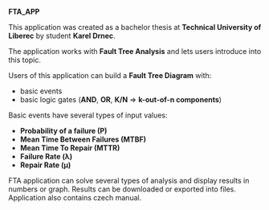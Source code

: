 **FTA_APP**

This application was created as a bachelor thesis at **Technical University of Liberec** by student **Karel Drnec**. 

The application works with **Fault Tree Analysis** and lets users introduce into this topic.

Users of this application can build a **Fault Tree Diagram** with:
  - basic events 
  - basic logic gates (**AND**, **OR**, **K/N** => **k-out-of-n components**)

Basic events have several types of input values:
  - **Probability of a failure (P)**
  - **Mean Time Between Failures (MTBF)**
  - **Mean Time To Repair (MTTR)**
  - **Failure Rate (λ)**
  - **Repair Rate (μ)**

FTA application can solve several types of analysis and display results in numbers or graph.
Results can be downloaded or exported into files.
Application also contains czech manual.
